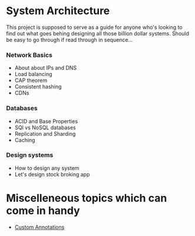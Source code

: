 # System Architecture

This project is supposed to serve as a guide for anyone who's looking to find out what goes behing designing all those billion dollar systems. Should be easy to go through if read through in sequence...

### Network Basics

- About about IPs and DNS
- Load balancing
- CAP theorem
- Consistent hashing
- CDNs

### Databases

- ACID and Base Properties
- SQl vs NoSQL databases
- Replication and Sharding
- Caching

### Design systems

- How to design any system
- Let's design stock broking app






# Miscelleneous topics which can come in handy 

- [Custom Annotations](https://medium.com/@saurabh.a/custom-annotation-lets-process-it-672ef53661e7)
